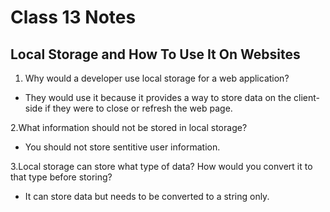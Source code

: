 # Class 13 Notes

## Local Storage and How To Use It On Websites

1. Why would a developer use local storage for a web application?

- They would use it because it provides a way to store data on the client-side if they were to close or refresh the web page.

2.What information should not be stored in local storage?

- You should not store sentitive user information.

3.Local storage can store what type of data? How would you convert it to that type before storing?

- It can store data but needs to be converted to a string only.
